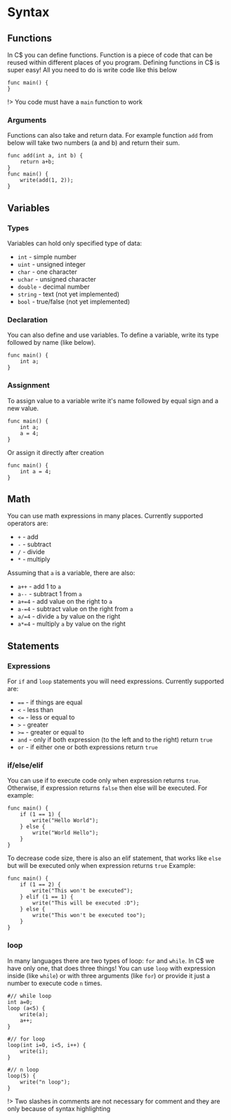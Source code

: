 # Syntax
## Functions
In C$ you can define functions. Function is a piece of code that can be reused within different places of you program.
Defining functions in C$ is super easy! All you need to do is write code like this below
```clike
func main() {
}
```
!> You code must have a `main` function to work
### Arguments
Functions can also take and return data. For example function `add` from below will take two numbers (a and b) and return their sum.
```clike
func add(int a, int b) {
    return a+b;
}
func main() {
    write(add(1, 2));
} 
```
## Variables
### Types
Variables can hold only specified type of data:
- `int` - simple number
- `uint` - unsigned integer
- `char` - one character
- `uchar` - unsigned character
- `double` - decimal number
- `string` - text (not yet implemented)
- `bool` - true/false (not yet implemented)

### Declaration
You can also define and use variables. To define a variable, write its type followed by name (like below).
```clike
func main() {
    int a;
}
```
### Assignment
To assign value to a variable write it's name followed by equal sign and a new value.
```clike
func main() {
    int a;
    a = 4;
}
```
Or assign it directly after creation
```clike
func main() {
    int a = 4;
}
```
## Math
You can use math expressions in many places. Currently supported operators are:
- `+` - add
- `-` - subtract
- `/` - divide
- `*` - multiply

Assuming that `a` is a variable, there are also:
- `a++` - add 1 to `a`
- `a--` - subtract 1 from `a`
- `a+=4` - add value on the right to `a`
- `a-=4` - subtract value on the right from `a`
- `a/=4` - divide `a` by value on the right
- `a*=4` - multiply `a` by value on the right

## Statements
### Expressions
For `if` and `loop` statements you will need expressions. Currently supported are:
- `==` - if things are equal
- `<` - less than
- `<=` - less or equal to
- `>` - greater
- `>=` - greater or equal to
- `and` - only if both expression (to the left and to the right) return `true`
- `or` - if either one or both expressions return `true`
### if/else/elif
You can use if to execute code only when expression returns `true`.
Otherwise, if expression returns `false` then else will be executed.
For example:
```clike
func main() {
    if (1 == 1) {
        write("Hello World");
    } else {
        write("World Hello");
    }
}
```
To decrease code size, there is also an elif statement, that works like `else` but will be executed only when expression returns `true`
Example:
```clike
func main() {
    if (1 == 2) {
        write("This won't be executed");
    } elif (1 == 1) {
        write("This will be executed :D");
    } else {
        write("This won't be executed too");
    }
}
```
### loop
In many languages there are two types of loop: `for` and `while`. In C$ we have only one, that does three things!
You can use `loop` with expression inside (like `while`) or with three arguments (like `for`) or provide it just a number to execute code `n` times.
```clike
#// while loop
int a=0;
loop (a<5) {
    write(a);
    a++;
}

#// for loop
loop(int i=0, i<5, i++) {
    write(i);
}

#// n loop
loop(5) {
    write("n loop");
}
```
!> Two slashes in comments are not necessary for comment and they are only because of syntax highlighting